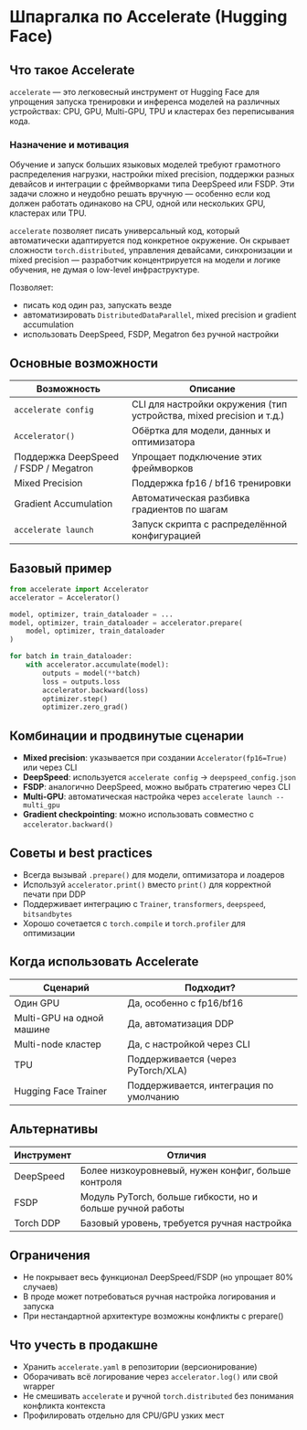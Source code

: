 # Шпаргалка по Accelerate (Hugging Face)

## Что такое Accelerate

`accelerate` — это легковесный инструмент от Hugging Face для упрощения запуска тренировки и инференса моделей на различных устройствах: CPU, GPU, Multi-GPU, TPU и кластерах без переписывания кода.

### Назначение и мотивация

Обучение и запуск больших языковых моделей требуют грамотного распределения нагрузки, настройки mixed precision, поддержки разных девайсов и интеграции с фреймворками типа DeepSpeed или FSDP. Эти задачи сложно и неудобно решать вручную — особенно если код должен работать одинаково на CPU, одной или нескольких GPU, кластерах или TPU.

`accelerate` позволяет писать универсальный код, который автоматически адаптируется под конкретное окружение. Он скрывает сложности `torch.distributed`, управления девайсами, синхронизации и mixed precision — разработчик концентрируется на модели и логике обучения, не думая о low-level инфраструктуре.

Позволяет:
- писать код один раз, запускать везде
- автоматизировать `DistributedDataParallel`, mixed precision и gradient accumulation
- использовать DeepSpeed, FSDP, Megatron без ручной настройки

## Основные возможности

| Возможность | Описание |
|------------|----------|
| `accelerate config` | CLI для настройки окружения (тип устройства, mixed precision и т.д.) |
| `Accelerator()` | Обёртка для модели, данных и оптимизатора |
| Поддержка DeepSpeed / FSDP / Megatron | Упрощает подключение этих фреймворков |
| Mixed Precision | Поддержка fp16 / bf16 тренировки |
| Gradient Accumulation | Автоматическая разбивка градиентов по шагам |
| `accelerate launch` | Запуск скрипта с распределённой конфигурацией |

## Базовый пример

```python
from accelerate import Accelerator
accelerator = Accelerator()

model, optimizer, train_dataloader = ...
model, optimizer, train_dataloader = accelerator.prepare(
    model, optimizer, train_dataloader
)

for batch in train_dataloader:
    with accelerator.accumulate(model):
        outputs = model(**batch)
        loss = outputs.loss
        accelerator.backward(loss)
        optimizer.step()
        optimizer.zero_grad()
```

## Комбинации и продвинутые сценарии

- **Mixed precision**: указывается при создании `Accelerator(fp16=True)` или через CLI
- **DeepSpeed**: используется `accelerate config` → `deepspeed_config.json`
- **FSDP**: аналогично DeepSpeed, можно выбрать стратегию через CLI
- **Multi-GPU**: автоматическая настройка через `accelerate launch --multi_gpu`
- **Gradient checkpointing**: можно использовать совместно с `accelerator.backward()`

## Советы и best practices

- Всегда вызывай `.prepare()` для модели, оптимизатора и лоадеров
- Используй `accelerator.print()` вместо `print()` для корректной печати при DDP
- Поддерживает интеграцию с `Trainer`, `transformers`, `deepspeed`, `bitsandbytes`
- Хорошо сочетается с `torch.compile` и `torch.profiler` для оптимизации

## Когда использовать Accelerate

| Сценарий | Подходит? |
|----------|-----------|
| Один GPU | Да, особенно с fp16/bf16 |
| Multi-GPU на одной машине | Да, автоматизация DDP |
| Multi-node кластер | Да, с настройкой через CLI |
| TPU | Поддерживается (через PyTorch/XLA) |
| Hugging Face Trainer | Поддерживается, интеграция по умолчанию |

## Альтернативы

| Инструмент | Отличия |
|-----------|----------|
| DeepSpeed | Более низкоуровневый, нужен конфиг, больше контроля |
| FSDP | Модуль PyTorch, больше гибкости, но и больше ручной работы |
| Torch DDP | Базовый уровень, требуется ручная настройка |

## Ограничения

- Не покрывает весь функционал DeepSpeed/FSDP (но упрощает 80% случаев)
- В проде может потребоваться ручная настройка логирования и запуска
- При нестандартной архитектуре возможны конфликты с prepare()

## Что учесть в продакшне

- Хранить `accelerate.yaml` в репозитории (версионирование)
- Оборачивать всё логирование через `accelerator.log()` или свой wrapper
- Не смешивать `accelerate` и ручной `torch.distributed` без понимания конфликта контекста
- Профилировать отдельно для CPU/GPU узких мест

